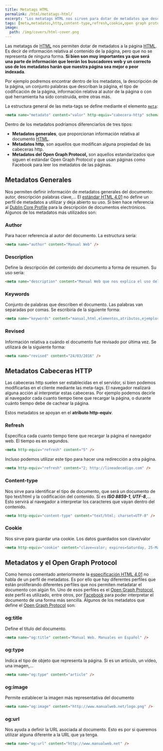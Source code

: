 ```yaml
---
title: Metatags HTML
permalink: /html/metatags-html/
excerpt: "Los metatags HTML nos sirven para dotar de metadatos que describan ciertas propiedades adicionales de la página como el autor, tipo, fecha actualización,…."
tags: [meta,metadatos,http,content-type,refresh,cookie,open graph protocol]
image:
  path: /img/covers/html-cover.png
---
```


Las metatags de [HTML](https://www.manualweb.net/html/) nos permiten dotar de metadatos a la página [HTML](https://www.manualweb.net/html/). Es decir de información relativa al contenido de la página, pero que no se representa de ninguna forma. **Si bien son muy importantes ya que será una parte de información que leerán los buscadores web y un correcto uso de los metadatos harán que nuestra página sea mejor o peor indexada**.


Por ejemplo podremos encontrar dentro de los metadatos, la descripción de la página, un conjunto palabras que describan la página, el tipo de codificación de la página, información relativa al autor de la página o con qué herramienta ha sido construida, entre otras más.


La estructura general de las meta-tags se define mediante el elemento [`meta`](https://w3api.com/HTML/meta/):


```html
<meta name="metadato" content="valor" http-equiv="cabecera-http" schema="esquema"/>
```


Dentro de los metadatos podríamos diferenciarlos de tres tipos:

- **Metadatos generales**, que proporcionan información relativa al documento [HTML](http://www.manualweb.net/tutorial-html/).
- **Metadatos http**, son aquellos que modifican alguna propiedad de las cabeceras http.
- **Metadatos del Open Graph Protocol,** son aquellos estandarizados que siguen el estándar Open Graph Protocol y que usan páginas como Facebook para leer los metadatos de las páginas.

## Metadatos Generales


Nos permiten definir información de metadatos generales del documento: autor, descripción palabras clave,… El [estándar HTML 4.01](https://manualweb.net/html/historia-html-estandar/#html-401) no define un perfil de metadatos a utilizar y deja abierto su uso. Si bien hace referencia al [Dublin Core Profile](http://www.metatags.org/dublin_core_metadata_element_set) para la descripción de documentos electrónicos. Algunos de los metadatos más utilizados son:


### Author


Para hacer referencia al autor del documento. La estructura sería:


```html
<meta name="author" content="Manual Web" />
```


### Description


Define la descripción del contenido del documento a forma de resumen. Su uso sería:


```html
<meta name="description" content="Manual Web que nos explica el uso del lenguaje HTML" />
```


### Keywords


Conjunto de palabras que describen el documento. Las palabras van separadas por comas. Se escribiría de la siguiente forma:


```html
<meta name="keywords" content="manual,html,elementos,atributos,ejemplos" />
```


### Revised


Información relativa a cuándo el documento fue revisado por última vez. Se utilizará de la siguiente forma:


```html
<meta name="revised" content="24/03/2016" />
```


## Metadatos Cabeceras HTTP


Las cabeceras http suelen ser establecidas en el servidor, si bien podemos modificarlas en el cliente mediante las meta-tags. El navegador realizará alguna acción al interpretar estas cabeceras. Por ejemplo podemos decirle al navegador cada cuanto tiempo tiene que recargar la página, o durante cuánto tiempo debe de cachear la página.


Estos metadatos se apoyan en el **atributo http-equiv**.


### Refresh


Especifica cada cuanto tiempo tiene que recargar la página el navegador web. El tiempo es en segundos.


```html
<meta http-equiv="refresh" content="5" />
```


Incluso podemos utilizar este tipo para hacer una redirección a otra página.


```html
<meta http-equiv="refresh" content="2; http://lineadecodigo.com" />
```


### Content-type


Nos sirve para identificar el tipo de documento, que será un documento de tipo text/html y la codificación del contenido. Si es _**ISO 8859-1**_, _**UTF-8**_,… Esto servirá al navegador a interpretar los caracteres que vayan dentro del contenido.


```html
<meta http-equiv="content-type" content="text/html; charset=UTF-8" />
```


### Cookie


Nos sirve para guardar una cookie. Los datos guardados son clave/valor


```html
<meta http-equiv="cookie" content="clave=valor; expires=Saturday, 25-Mar-16 23:59:59 GMT;" />
```


## Metadatos y el Open Graph Protocol


Como hemos comentado anteriormente la [especificación HTML 4.01](https://manualweb.net/html/historia-html-estandar/#html-401) no habla de un perfil de metadatos. Es por ello que hay diferentes perfiles que están proliferando diferentes perfiles que nos permiten metadatar el documento con algún fin. Uno de esos perfiles es el [Open Graph Protocol](http://ogp.me/), este perfil es utilizado, entre otros, por [Facebook](https://www.ayudaenlaweb.com/redes-sociales/que-es-facebook/) para poder interpretar el documento de una forma más sencilla. Algunos de los metadatos que define el [Open Graph Protocol](http://ogp.me/) son:


### og:title


Define el título del documento.


```html
<meta name="og:title" content="Manual Web. Manuales en Español" />
```


### og:type


Indica el tipo de objeto que representa la página. Si es un artículo, un vídeo, una imagen,…


```html
<meta name="og:type" content="article" />
```


### og:image


Permite establecer la imagen más representativa del documento


```html
<meta name="og:image" content="http://www.manualweb.net/logo.png" />
```


### og:url


Nos ayuda a definir la URL asociada al documento. Esto es por si queremos utilizar alguna diferente a la URL que ya tenga.


```html
<meta name="og:url" content="http://www.manualweb.net" />
```

